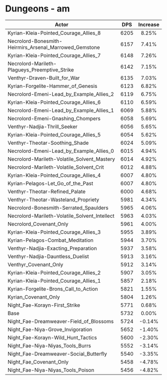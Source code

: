 # Dungeons - am
| Actor | DPS | Increase |
|---|:---:|:---:|
|Kyrian-Kleia-Pointed_Courage_Allies_8|6205|8.25%|
|Necrolord-Bonesmith-Heirmirs_Arsenal_Marrowed_Gemstone|6157|7.41%|
|Kyrian-Kleia-Pointed_Courage_Allies_7|6148|7.26%|
|Necrolord-Marileth-Plagueys_Preemptive_Strike|6142|7.15%|
|Venthyr-Draven-Built_for_War|6135|7.03%|
|Kyrian-Forgelite-Hammer_of_Genesis|6123|6.82%|
|Necrolord-Emeni-Lead_by_Example_Allies_2|6119|6.75%|
|Kyrian-Kleia-Pointed_Courage_Allies_6|6110|6.59%|
|Necrolord-Emeni-Lead_by_Example_Allies_1|6069|5.88%|
|Necrolord-Emeni-Gnashing_Chompers|6058|5.69%|
|Venthyr-Nadjia-Thrill_Seeker|6056|5.65%|
|Kyrian-Kleia-Pointed_Courage_Allies_5|6054|5.62%|
|Venthyr-Theotar-Soothing_Shade|6024|5.09%|
|Necrolord-Emeni-Lead_by_Example_Allies_0|6015|4.94%|
|Necrolord-Marileth-Volatile_Solvent_Mastery|6014|4.92%|
|Necrolord-Marileth-Volatile_Solvent_Crit|6012|4.88%|
|Kyrian-Kleia-Pointed_Courage_Allies_4|6007|4.80%|
|Kyrian-Pelagos-Let_Go_of_the_Past|6007|4.80%|
|Venthyr-Theotar-Refined_Palate|6000|4.68%|
|Venthyr-Theotar-Wasteland_Propriety|5981|4.34%|
|Necrolord-Bonesmith-Serrated_Spaulders|5965|4.06%|
|Necrolord-Marileth-Volatile_Solvent_Intellect|5963|4.03%|
|Necrolord_Covenant_Only|5961|4.00%|
|Kyrian-Kleia-Pointed_Courage_Allies_3|5955|3.89%|
|Kyrian-Pelagos-Combat_Meditation|5944|3.70%|
|Venthyr-Nadjia-Exacting_Preparation|5937|3.58%|
|Venthyr-Nadjia-Dauntless_Duelist|5913|3.16%|
|Venthyr_Covenant_Only|5912|3.14%|
|Kyrian-Kleia-Pointed_Courage_Allies_2|5907|3.05%|
|Kyrian-Kleia-Pointed_Courage_Allies_1|5857|2.18%|
|Kyrian-Forgelite-Brons_Call_to_Action|5821|1.55%|
|Kyrian_Covenant_Only|5804|1.26%|
|Night_Fae-Korayn-First_Strike|5771|0.68%|
|Base|5732|0.00%|
|Night_Fae-Dreamweaver-Field_of_Blossoms|5724|-0.14%|
|Night_Fae-Niya-Grove_Invigoration|5652|-1.40%|
|Night_Fae-Korayn-Wild_Hunt_Tactics|5600|-2.30%|
|Night_Fae-Niya-Niyas_Tools_Burrs|5552|-3.14%|
|Night_Fae-Dreamweaver-Social_Butterfly|5540|-3.35%|
|Night_Fae_Covenant_Only|5458|-4.78%|
|Night_Fae-Niya-Niyas_Tools_Poison|5456|-4.82%|
